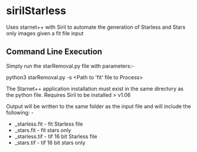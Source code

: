 # sirilStarless
Uses starnet++ with Siril to automate the generation of Starless and Stars only images given a fit file input

## Command Line Execution
Simply run the starRemoval.py file with parameters:-

python3 starRemoval.py -s <Path to 'fit' file to Process>

The Starnet++ application installation must exist in the same directory as the python file.
Requires Siril to be installed > v1.06

Output will be written to the same folder as the input file and will include the following: -
* <source file>_starless.fit - fit Starless file
* <source file>_stars.fit - fit stars only
* <source file>_starless.tif - tif 16 bit Starless file
* <source file>_stars.tif - tif 16 bit stars only
